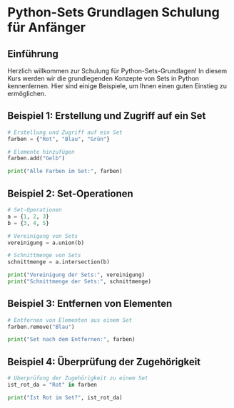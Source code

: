 # Python-Sets Grundlagen Schulung für Anfänger

## Einführung

Herzlich willkommen zur Schulung für Python-Sets-Grundlagen! In diesem Kurs werden wir die grundlegenden Konzepte von Sets in Python kennenlernen. Hier sind einige Beispiele, um Ihnen einen guten Einstieg zu ermöglichen.

## Beispiel 1: Erstellung und Zugriff auf ein Set

```python
# Erstellung und Zugriff auf ein Set
farben = {"Rot", "Blau", "Grün"}

# Elemente hinzufügen
farben.add("Gelb")

print("Alle Farben im Set:", farben)
```

## Beispiel 2: Set-Operationen

```python
# Set-Operationen
a = {1, 2, 3}
b = {3, 4, 5}

# Vereinigung von Sets
vereinigung = a.union(b)

# Schnittmenge von Sets
schnittmenge = a.intersection(b)

print("Vereinigung der Sets:", vereinigung)
print("Schnittmenge der Sets:", schnittmenge)
```

## Beispiel 3: Entfernen von Elementen

```python
# Entfernen von Elementen aus einem Set
farben.remove("Blau")

print("Set nach dem Entfernen:", farben)
```

## Beispiel 4: Überprüfung der Zugehörigkeit

```python
# Überprüfung der Zugehörigkeit zu einem Set
ist_rot_da = "Rot" in farben

print("Ist Rot im Set?", ist_rot_da)
```